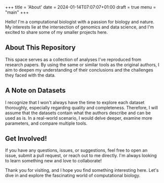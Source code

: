 +++
title = 'About'
date = 2024-01-14T07:07:07+01:00
draft = true
menu = "main"
+++

Hello! I'm a computational biologist with a passion for biology and nature. My interests lie at the intersection of genomics and data science, and I'm excited to share some of my smaller projects here.

## About This Repository

This space serves as a collection of analyses I've reproduced from research papers. 
By using the same or similar tools as the original authors, I aim to deepen my understanding of their conclusions and the challenges they faced with the data. 

## A Note on Datasets

I recognize that I won't always have the time to explore each dataset thoroughly, especially regarding quality and completeness. Therefore, I will assume that the datasets contain what the authors describe and can be used as is. In a real-world scenario, I would delve deeper, examine more parameters, and compare multiple tools.

## Get Involved!

If you have any questions, issues, or suggestions, feel free to open an issue, submit a pull request, or reach out to me directly. I'm always looking to learn something new and love to collaborate!

Thank you for visiting, and I hope you find something interesting here. Let's dive in and explore the fascinating world of computational biology.